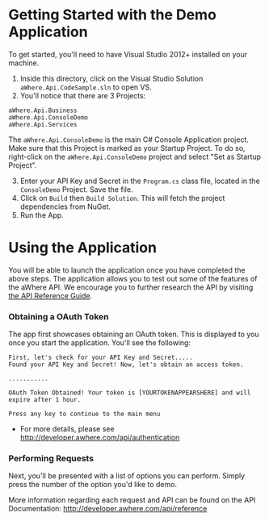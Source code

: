 # Getting Started with the Demo Application
To get started, you'll need to have Visual Studio 2012+ installed on your machine.

1. Inside this directory, click on the Visual Studio Solution `aWhere.Api.CodeSample.sln` to open VS.
2. You'll notice that there are 3 Projects:
```
aWhere.Api.Business
aWhere.Api.ConsoleDemo
aWhere.Api.Services
```
The `aWhere.Api.ConsoleDemo` is the main C# Console Application project.
Make sure that this Project is marked as your Startup Project. To do so, right-click on the `aWhere.Api.ConsoleDemo` project and select "Set as Startup Project".

3. Enter your API Key and Secret in the `Program.cs` class file, located in the `ConsoleDemo` Project. Save the file.
4. Click on `Build` then `Build Solution`. This will fetch the project dependencies from NuGet.
5. Run the App.


# Using the Application
You will be able to launch the application once you have completed the above steps. The application allows you to test out some of the features of the aWhere API. We encourage you to further research the API by visiting [the API Reference Guide](http://developer.awhere.com/api/reference).

### Obtaining a OAuth Token
The app first showcases obtaining an OAuth token. This is displayed to you once you start the application. You'll see the following:

```
First, let's check for your API Key and Secret.....
Found your API Key and Secret! Now, let's obtain an access token.

...........

OAuth Token Obtained! Your token is [YOURTOKENAPPEARSHERE] and will expire after 1 hour.

Press any key to continue to the main menu
```

* For more details, please see http://developer.awhere.com/api/authentication

### Performing Requests
Next, you'll be presented with a list of options you can perform. Simply press the number of the option you'd like to demo.

More information regarding each request and API can be found on the API Documentation: http://developer.awhere.com/api/reference
